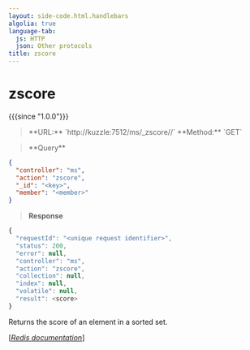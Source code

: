 ```yaml
---
layout: side-code.html.handlebars
algolia: true
language-tab:
  js: HTTP
  json: Other protocols
title: zscore
---
```


# zscore

{{{since "1.0.0"}}}




<blockquote class="js">
<p>
**URL:** `http://kuzzle:7512/ms/_zscore/<key>/<member>`  
**Method:** `GET`
</p>
</blockquote>


<blockquote class="json">
<p>
**Query**
</p>
</blockquote>


```json
{
  "controller": "ms",
  "action": "zscore",
  "_id": "<key>",
  "member": "<member>"
}
```

>**Response**

```javascript
{
  "requestId": "<unique request identifier>",
  "status": 200,
  "error": null,
  "controller": "ms",
  "action": "zscore",
  "collection": null,
  "index": null,
  "volatile": null,
  "result": <score>
}
```

Returns the score of an element in a sorted set.

[[_Redis documentation_]](https://redis.io/commands/zscore)
